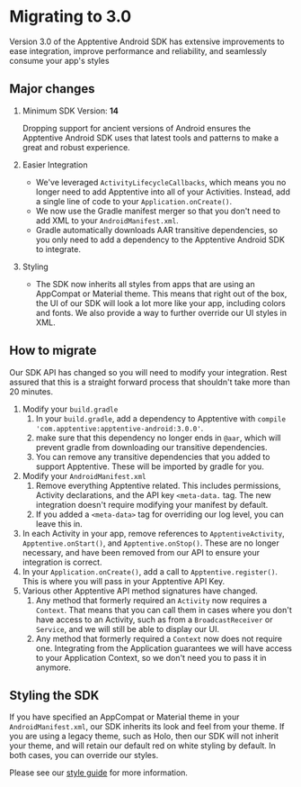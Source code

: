 # Migrating to 3.0

Version 3.0 of the Apptentive Android SDK has extensive improvements to ease integration, improve performance and reliability, and seamlessly consume your app's styles

## Major changes

1. Minimum SDK Version: **14**

    Dropping support for ancient versions of Android ensures the Apptentive Android SDK uses that latest tools and patterns to make a great and robust experience.

2. Easier Integration

    * We've leveraged `ActivityLifecycleCallbacks`, which means you no longer need to add Apptentive into all of your Activities. Instead, add a single line of code to your `Application.onCreate()`.
    * We now use the Gradle manifest merger so that you don't need to add XML to your `AndroidManifest.xml`.
    * Gradle automatically downloads AAR transitive dependencies, so you only need to add a dependency to the Apptentive Android SDK to integrate.
    
3. Styling

    * The SDK now inherits all styles from apps that are using an AppCompat or Material theme. This means that right out of the box, the UI of our SDK will look a lot more like your app, including colors and fonts. We also provide a way to further override our UI styles in XML.
    
    
## How to migrate

Our SDK API has changed so you will need to modify your integration. Rest assured that this is a straight forward process that shouldn't take more than 20 minutes.

1. Modify your `build.gradle` 
    1. In your `build.gradle`, add a dependency to Apptentive with `compile 'com.apptentive:apptentive-android:3.0.0'`.
    2. make sure that this dependency no longer ends in `@aar`, which will prevent gradle from downloading our transitive dependencies.
    3. You can remove any transitive dependencies that you added to support Apptentive. These will be imported by gradle for you.
2. Modify your `AndroidManifest.xml`
    1. Remove everything Apptentive related. This includes permissions, Activity declarations, and the API key `<meta-data.` tag. The new integration doesn't require modifying your manifest by default.
    2. If you added a `<meta-data>` tag for overriding our log level, you can leave this in.
3. In each Activity in your app, remove references to `ApptentiveActivity`, `Apptentive.onStart()`, and `Apptentive.onStop()`. These are no longer necessary, and have been removed from our API to ensure your integration is correct.
4. In your `Application.onCreate()`, add a call to `Apptentive.register()`. This is where you will pass in your Apptentive API Key.
5. Various other Apptentive API method signatures have changed.
    1. Any method that formerly required an `Activity` now requires a `Context`. That means that you can call them in cases where you don't have access to an Activity, such as from a `BroadcastReceiver` or `Service`, and we will still be able to display our UI.
    2. Any method that formerly required a `Context` now does not require one. Integrating from the Application guarantees we will have access to your Application Context, so we don't need you to pass it in anymore.
    
## Styling the SDK
If you have specified an AppCompat or Material theme in your `AndroidManifest.xml`, our SDK inherits its look and feel from your theme. If you are using a legacy theme, such as Holo, then our SDK will not inherit your theme, and will retain our default red on white styling by default. In both cases, you can override our styles.

Please see our [style guide]() for more information.


